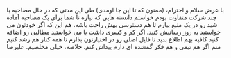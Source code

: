 با عرض سلام و احترام، 
(ممنون که تا این جا اومدی)
طی این مدتی که در حال مصاحبه با چند شرکت متفاوت بودم خواستم دانسته هایی که نیازه تا شما برای یک مصاحبه آماده شید رو در یک منبع بیارم تا هم دسترسی بهش راحت باشه، هم این که اگر خودتون می خواستید به روز رسانیش کنید.
اگر کم و کسری داشت یا می خواستید مطالبی رو اضافه کنید کافیه بهم اطلاع بدید تا فایل اصلی رو در اختیارتون بذارم تا همه کنار هم رشد کنیم منم اگر هم تیمی و هم فکر گمشده ای دارم پیداش کنم.
خلاصه،
خیلی مخلصیم.
علیرضا 
